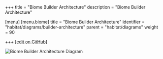 +++
title = "Biome Builder Architecture"
description = "Biome Builder Architecture"

[menu]
  [menu.biome]
    title = "Biome Builder Architecture"
    identifier = "habitat/diagrams/builder-architecture"
    parent = "habitat/diagrams"
    weight = 90

+++
[\[edit on GitHub\]](https://github.com/habitat-sh/habitat/blob/master/components/docs-chef-io/content/habitat/builder_architecture.md)

![Biome Builder Architecture Diagram](/images/habitat/biome-builder-architecture.png)
